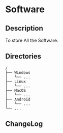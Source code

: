 # Software

## Description

To store All the Software.


## Directories

```
/
├── Windows
│   └── ...
├── Linux
│   └── ...
├── MacOS
│   └── ...
├── Android
│   └── ...
└── ...
```


## ChangeLog

